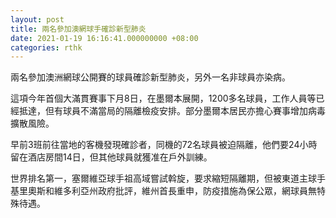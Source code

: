 ```yaml
---
layout: post
title: 兩名參加澳網球手確診新型肺炎
date: 2021-01-19 16:16:41.000000000 +08:00
categories: rthk
---
```


兩名參加澳洲網球公開賽的球員確診新型肺炎，另外一名非球員亦染病。

這項今年首個大滿貫賽事下月8日，在墨爾本展開，1200多名球員，工作人員等已經抵達，但有球員不滿當局的隔離檢疫安排。部分墨爾本居民亦擔心賽事增加病毒擴散風險。

早前3班前往當地的客機發現確診者，同機的72名球員被迫隔離，他們要24小時留在酒店房間14日，但其他球員就獲准在戶外訓練。

世界排名第一，塞爾維亞球手祖高域嘗試斡旋，要求縮短隔離期，但被東道主球手基里奧斯和維多利亞州政府批評，維州首長重申，防疫措施為保公眾，網球員無特殊待遇。
